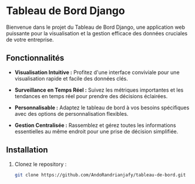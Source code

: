 # Tableau de Bord Django

Bienvenue dans le projet du Tableau de Bord Django, une application web puissante pour la visualisation et la gestion efficace des données cruciales de votre entreprise.

## Fonctionnalités

- **Visualisation Intuitive :** Profitez d'une interface conviviale pour une visualisation rapide et facile des données clés.

- **Surveillance en Temps Réel :** Suivez les métriques importantes et les tendances en temps réel pour prendre des décisions éclairées.

- **Personnalisable :** Adaptez le tableau de bord à vos besoins spécifiques avec des options de personnalisation flexibles.

- **Gestion Centralisée :** Rassemblez et gérez toutes les informations essentielles au même endroit pour une prise de décision simplifiée.

## Installation

1. Clonez le repository :
   ```bash
   git clone https://github.com/AndoRandrianjafy/tableau-de-bord.git